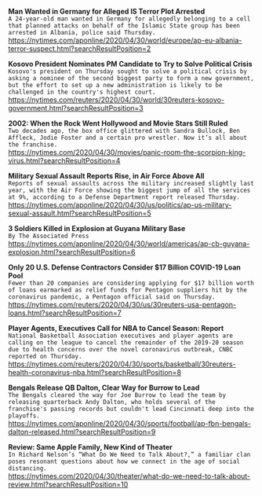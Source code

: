 **Man Wanted in Germany for Alleged IS Terror Plot Arrested**\
`A 24-year-old man wanted in Germany for allegedly belonging to a cell that planned attacks on behalf of the Islamic State group has been arrested in Albania, police said Thursday. `\
https://nytimes.com/aponline/2020/04/30/world/europe/ap-eu-albania-terror-suspect.html?searchResultPosition=2

**Kosovo President Nominates PM Candidate to Try to Solve Political Crisis**\
`Kosovo's president on Thursday sought to solve a political crisis by asking a nominee of the second biggest party to form a new government, but the effort to set up a new administration is likely to be challenged in the country's highest court.`\
https://nytimes.com/reuters/2020/04/30/world/30reuters-kosovo-government.html?searchResultPosition=3

**2002: When the Rock Went Hollywood and Movie Stars Still Ruled**\
`Two decades ago, the box office glittered with Sandra Bullock, Ben Affleck, Jodie Foster and a certain pro wrestler. Now it’s all about the franchise.`\
https://nytimes.com/2020/04/30/movies/panic-room-the-scorpion-king-virus.html?searchResultPosition=4

**Military Sexual Assault Reports Rise, in Air Force Above All**\
`Reports of sexual assaults across the military increased slightly last year, with the Air Force showing the biggest jump of all the services at 9%, according to a Defense Department report released Thursday.`\
https://nytimes.com/aponline/2020/04/30/us/politics/ap-us-military-sexual-assault.html?searchResultPosition=5

**3 Soldiers Killed in Explosion at Guyana Military Base**\
`By The Associated Press`\
https://nytimes.com/aponline/2020/04/30/world/americas/ap-cb-guyana-explosion.html?searchResultPosition=6

**Only 20 U.S. Defense Contractors Consider $17 Billion COVID-19 Loan Pool**\
`Fewer than 20 companies are considering applying for $17 billion worth of loans earmarked as relief funds for Pentagon suppliers hit by the coronavirus pandemic, a Pentagon official said on Thursday.`\
https://nytimes.com/reuters/2020/04/30/us/30reuters-usa-pentagon-loans.html?searchResultPosition=7

**Player Agents, Executives Call for NBA to Cancel Season: Report**\
`National Basketball Association executives and player agents are calling on the league to cancel the remainder of the 2019-20 season due to health concerns over the novel coronavirus outbreak, CNBC reported on Thursday.`\
https://nytimes.com/reuters/2020/04/30/sports/basketball/30reuters-health-coronavirus-nba.html?searchResultPosition=8

**Bengals Release QB Dalton, Clear Way for Burrow to Lead**\
`The Bengals cleared the way for Joe Burrow to lead the team by releasing quarterback Andy Dalton, who holds several of the franchise's passing records but couldn't lead Cincinnati deep into the playoffs.`\
https://nytimes.com/aponline/2020/04/30/sports/football/ap-fbn-bengals-dalton-released.html?searchResultPosition=9

**Review: Same Apple Family, New Kind of Theater**\
`In Richard Nelson’s “What Do We Need to Talk About?,” a familiar clan poses resonant questions about how we connect in the age of social distancing.`\
https://nytimes.com/2020/04/30/theater/what-do-we-need-to-talk-about-review.html?searchResultPosition=10

